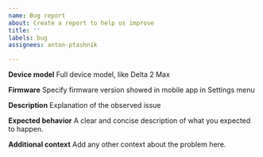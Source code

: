 ```yaml
---
name: Bug report
about: Create a report to help us improve
title: ''
labels: bug
assignees: anton-ptashnik

---
```


**Device model**
Full device model, like Delta 2 Max

**Firmware**
Specify firmware version showed in mobile app in Settings menu

**Description**
Explanation of the observed issue

**Expected behavior**
A clear and concise description of what you expected to happen.

**Additional context**
Add any other context about the problem here.
